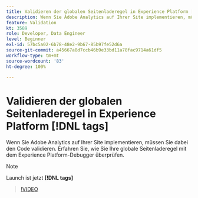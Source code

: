 ```yaml
---
title: Validieren der globalen Seitenladeregel in Experience Platform [!DNL tags]
description: Wenn Sie Adobe Analytics auf Ihrer Site implementieren, müssen Sie dabei den Code validieren. Erfahren Sie, wie Sie Ihre globale Seitenladeregel mit dem Experience Platform-Debugger überprüfen.
feature: Validation
kt: 3589
role: Developer, Data Engineer
level: Beginner
exl-id: 57bc5a02-6b78-48e2-9b67-85b97fe52d6a
source-git-commit: a45667a8d7ccb46b9e33bd11a78fac9714a61df5
workflow-type: tm+mt
source-wordcount: '83'
ht-degree: 100%

---
```


# Validieren der globalen Seitenladeregel in Experience Platform [!DNL tags]

Wenn Sie Adobe Analytics auf Ihrer Site implementieren, müssen Sie dabei den Code validieren. Erfahren Sie, wie Sie Ihre globale Seitenladeregel mit dem Experience Platform-Debugger überprüfen.

>[!NOTE]
>
> Launch ist jetzt **[!DNL tags]**

>[!VIDEO](https://video.tv.adobe.com/v/28776/?quality=12&learn=on)
